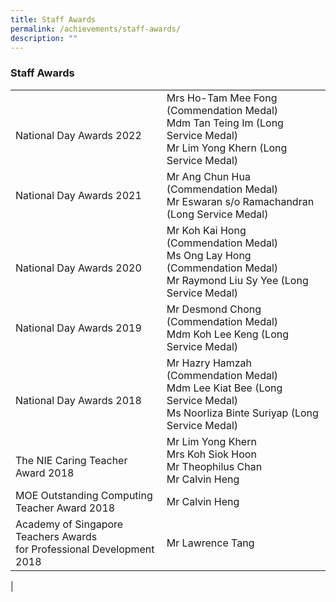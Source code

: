 ```yaml
---
title: Staff Awards
permalink: /achievements/staff-awards/
description: ""
---
```

### **Staff Awards**

|  |  |
|---|---|
| <br>National Day Awards 2022 | Mrs Ho-Tam Mee Fong (Commendation Medal)<br>Mdm Tan Teing Im (Long Service Medal)<br>Mr Lim Yong Khern (Long Service Medal) |
| National Day Awards 2021 | Mr Ang Chun Hua (Commendation Medal)<br>Mr Eswaran s/o Ramachandran (Long Service Medal) |
| <br>National Day Awards 2020 | Mr Koh Kai Hong (Commendation Medal)<br>Ms Ong Lay Hong (Commendation Medal)<br>Mr Raymond Liu Sy Yee (Long Service Medal) |
| National Day Awards 2019 | Mr Desmond Chong (Commendation Medal)<br>Mdm Koh Lee Keng (Long Service Medal) |
| <br>National Day Awards 2018 | Mr Hazry Hamzah (Commendation Medal)<br>Mdm Lee Kiat Bee (Long Service Medal)<br>Ms Noorliza Binte Suriyap (Long Service Medal)<br> |
| <br>The NIE Caring Teacher Award 2018 | Mr Lim Yong Khern<br>Mrs Koh Siok Hoon<br>Mr Theophilus Chan <br>Mr Calvin Heng |
| MOE Outstanding Computing Teacher Award 2018 | Mr Calvin Heng  |
| Academy of Singapore Teachers Awards <br>for Professional Development 2018 |  Mr Lawrence Tang  |
|